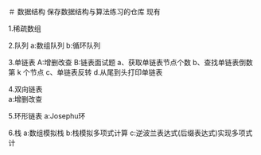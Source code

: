 ＃ 数据结构
保存数据结构与算法练习的仓库
现有

  1.稀疏数组
  
  2.队列
    a:数组队列
    b:循环队列
    
  3.单链表
    A:增删改查
    B:链表面试题
      a、获取单链表节点个数
      b、查找单链表倒数第 k 个节点
      c、单链表反转
      d.从尾到头打印单链表
      
   4.双向链表  
    a:增删改查
    
   5.环形链表
    a:Josephu环
    
   6.栈
    a:数组模拟栈
    b:栈模拟多项式计算
    c:逆波兰表达式(后缀表达式)实现多项式计
